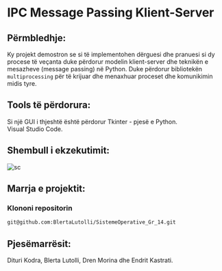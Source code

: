 # IPC Message Passing Klient-Server

## Përmbledhje:
Ky projekt demostron se si të implementohen dërguesi dhe pranuesi si dy procese të veçanta duke përdorur modelin klient-server dhe teknikën e mesazheve (message passing) në Python. Duke përdorur bibliotekën `multiprocessing` për të krijuar dhe menaxhuar proceset dhe komunikimin midis tyre.

## Tools të përdorura:
Si një GUI i thjeshtë është përdorur Tkinter - pjesë e Python. <br>
Visual Studio Code.

## Shembull i ekzekutimit:
![sc](https://github.com/BlertaLutolli/SistemeOperative_Gr_14/assets/122494705/e8a84813-b64b-411c-95ac-0c7ed91b61f3)

## Marrja e projektit:
### Klononi repositorin
```sh
git@github.com:BlertaLutolli/SistemeOperative_Gr_14.git
```

## Pjesëmarrësit:
Dituri Kodra, Blerta Lutolli, Dren Morina dhe Endrit Kastrati.
